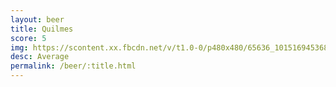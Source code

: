 ```yaml
---
layout: beer
title: Quilmes
score: 5
img: https://scontent.xx.fbcdn.net/v/t1.0-0/p480x480/65636_10151694536878745_1850782094_n.jpg?oh=139eb73fe33566edfa3023124482d959&oe=58C91277
desc: Average
permalink: /beer/:title.html
---
```

